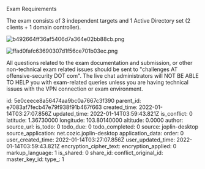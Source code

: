 Exam Requirements

The exam consists of 3 independent targets and 1 Active Directory set (2 clients + 1 domain controller).

![b492664ff36af5406d7a364e02bb88cb.png](:/89c9c8a7acf845c59c078d6caf395061)

![ffad0fafc63690307d1f56ce701b03ec.png](:/68350caf1d76429a95516297be567309)

All questions related to the exam documentation and submission, or other non-technical exam related issues should be sent to "challenges AT offensive-security DOT com". The live chat administrators will NOT BE ABLE TO HELP you with exam-related queries unless you are having technical issues with the VPN connection or exam environment.

id: 5e0ceece8a56474aa9bc0a7667c3f390
parent_id: e7083af7fecb47e79f938f91b467f663
created_time: 2022-01-14T03:27:07.856Z
updated_time: 2022-01-14T03:59:43.821Z
is_conflict: 0
latitude: 1.36730000
longitude: 103.80140000
altitude: 0.0000
author: 
source_url: 
is_todo: 0
todo_due: 0
todo_completed: 0
source: joplin-desktop
source_application: net.cozic.joplin-desktop
application_data: 
order: 0
user_created_time: 2022-01-14T03:27:07.856Z
user_updated_time: 2022-01-14T03:59:43.821Z
encryption_cipher_text: 
encryption_applied: 0
markup_language: 1
is_shared: 0
share_id: 
conflict_original_id: 
master_key_id: 
type_: 1